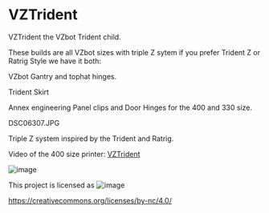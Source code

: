 # VZTrident
VZTrident the VZbot Trident child.

These builds are all VZbot sizes with triple Z sytem if you prefer Trident Z or Ratrig Style we have it both:

VZbot Gantry and tophat hinges.

Trident Skirt

Annex engineering Panel clips and Door Hinges for the 400 and 330 size.

DSC06307.JPG

Triple Z system inspired by the Trident and Ratrig.

Video of the 400 size printer: [VZTrident](https://drive.google.com/file/d/1hXe_eZGZ0fsk1MWA-nmpsxVc_xzYL8Yt/view?usp=sharing)

![image](https://github.com/pbsuper/VZTrident/blob/a73ad2f0d8f5635ada17f62b3b6fca5949aac086/VZTrident_Open.jpg)


This project is licensed as
![image](https://user-images.githubusercontent.com/37383368/139769027-7267da5b-7f58-499d-96bc-e41d164a3aac.png)

https://creativecommons.org/licenses/by-nc/4.0/
